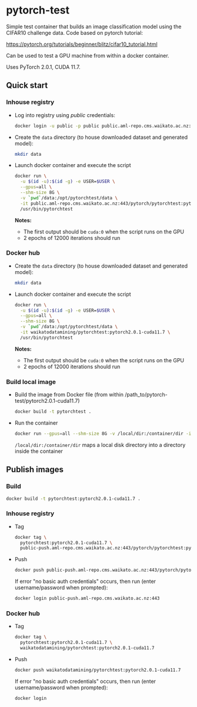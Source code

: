 # pytorch-test

Simple test container that builds an image classification model
using the CIFAR10 challenge data. Code based on pytorch tutorial:

https://pytorch.org/tutorials/beginner/blitz/cifar10_tutorial.html

Can be used to test a GPU machine from within a docker container.

Uses PyTorch 2.0.1, CUDA 11.7.

## Quick start

### Inhouse registry

* Log into registry using *public* credentials:

  ```bash
  docker login -u public -p public public.aml-repo.cms.waikato.ac.nz:443 
  ```
  
* Create the `data` directory (to house downloaded dataset and generated model):

  ```bash
  mkdir data
  ```

* Launch docker container and execute the script

  ```bash
  docker run \
    -u $(id -u):$(id -g) -e USER=$USER \
    --gpus=all \
    --shm-size 8G \
    -v `pwd`/data:/opt/pytorchtest/data \
    -it public.aml-repo.cms.waikato.ac.nz:443/pytorch/pytorchtest:pytorch2.0.1-cuda11.7 \
    /usr/bin/pytorchtest
  ```
  
  **Notes:**

    * The first output should be `cuda:0` when the script runs on the GPU
    * 2 epochs of 12000 iterations should run

### Docker hub
  
* Create the `data` directory (to house downloaded dataset and generated model):

  ```bash
  mkdir data
  ```

* Launch docker container and execute the script

  ```bash
  docker run \
    -u $(id -u):$(id -g) -e USER=$USER \
    --gpus=all \
    --shm-size 8G \
    -v `pwd`/data:/opt/pytorchtest/data \
    -it waikatodatamining/pytorchtest:pytorch2.0.1-cuda11.7 \
    /usr/bin/pytorchtest
  ```
  
  **Notes:**

    * The first output should be `cuda:0` when the script runs on the GPU
    * 2 epochs of 12000 iterations should run

### Build local image

* Build the image from Docker file (from within /path_to/pytorch-test/pytorch2.0.1-cuda11.7)

  ```bash
  docker build -t pytorchtest .
  ```
  
* Run the container

  ```bash
  docker run --gpus=all --shm-size 8G -v /local/dir:/container/dir -it pytorchtest
  ```
  `/local/dir:/container/dir` maps a local disk directory into a directory inside the container


## Publish images

### Build

```bash
docker build -t pytorchtest:pytorch2.0.1-cuda11.7 .
```

### Inhouse registry  
  
* Tag

  ```bash
  docker tag \
    pytorchtest:pytorch2.0.1-cuda11.7 \
    public-push.aml-repo.cms.waikato.ac.nz:443/pytorch/pytorchtest:pytorch2.0.1-cuda11.7
  ```
  
* Push

  ```bash
  docker push public-push.aml-repo.cms.waikato.ac.nz:443/pytorch/pytorchtest:pytorch2.0.1-cuda11.7
  ```
  If error "no basic auth credentials" occurs, then run (enter username/password when prompted):
  
  ```bash
  docker login public-push.aml-repo.cms.waikato.ac.nz:443
  ```

### Docker hub  
  
* Tag

  ```bash
  docker tag \
    pytorchtest:pytorch2.0.1-cuda11.7 \
    waikatodatamining/pytorchtest:pytorch2.0.1-cuda11.7
  ```
  
* Push

  ```bash
  docker push waikatodatamining/pytorchtest:pytorch2.0.1-cuda11.7
  ```
  If error "no basic auth credentials" occurs, then run (enter username/password when prompted):
  
  ```bash
  docker login
  ```
